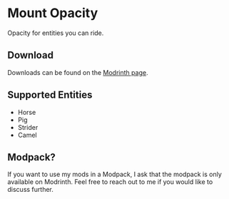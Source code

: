 # Mount Opacity

Opacity for entities you can ride.

## Download

Downloads can be found on the [Modrinth page](https://modrinth.com/mod/rendertweaks).

## Supported Entities

- Horse
- Pig
- Strider
- Camel

## Modpack?

If you want to use my mods in a Modpack, I ask that the modpack is only available on Modrinth. Feel free to reach out to me if you would like to discuss further.
